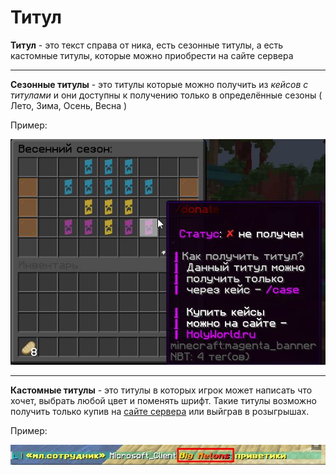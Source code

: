 # Титул

**Титул** - это текст справа от ника, есть сезонные титулы, а есть кастомные титулы, которые можно приобрести на сайте сервера

---

**Сезонные титулы** - это титулы которые можно получить из _кейсов с титулами_ и они доступны к получению только в определённые сезоны ( Лето, Зима, Осень, Весна )

Пример:

![Список титулов](./assets/123.jpg)

---

**Кастомные титулы** - это титулы в которых игрок может написать что хочет, выбрать любой цвет и поменять шрифт. Такие титулы возможно получить только купив на [сайте сервера](https://holyworld.ru/payment/lite/3200) или выйграв в розыгрышах.

Пример:

![Титул](./assets/contributing/1222.jpg)
